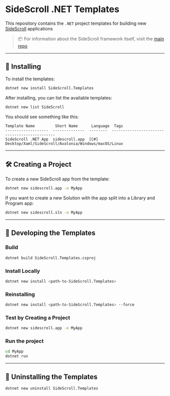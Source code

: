 # SideScroll .NET Templates

This repository contains the `.NET` project templates for building new [SideScroll](https://github.com/SideScrollUI/SideScroll) applications

> 📦 For information about the SideScroll framework itself, visit the [main repo](https://github.com/SideScrollUI/SideScroll)

---

## 🚀 Installing

To install the templates:

```bash
dotnet new install SideScroll.Templates
```

After installing, you can list the available templates:

```bash
dotnet new list SideScroll
```

You should see something like this:

```
Template Name         Short Name      Language  Tags
-------------------  --------------  --------  ---------------------------------------------
SideScroll .NET App  sidescroll.app  [C#]      Desktop/Xaml/SideScroll/Avalonia/Windows/macOS/Linux
```

---

## 🛠 Creating a Project

To create a new SideScroll app from the template:

```bash
dotnet new sidescroll.app -o MyApp
```

If you want to create a new Solution with the app split into a Library and Program app:

```bash
dotnet new sidescroll.sln -o MyApp
```

---

## 🧱 Developing the Templates

### Build

```bash
dotnet build SideScroll.Templates.csproj
```

### Install Locally

```bash
dotnet new install <path-to-SideScroll.Templates>
```

### Reinstalling

```bash
dotnet new install <path-to-SideScroll.Templates> --force
```

### Test by Creating a Project

```bash
dotnet new sidescroll.app -o MyApp
```

### Run the project

```bash
cd MyApp
dotnet run
```

---

## 🧹 Uninstalling the Templates

```bash
dotnet new uninstall SideScroll.Templates
```
